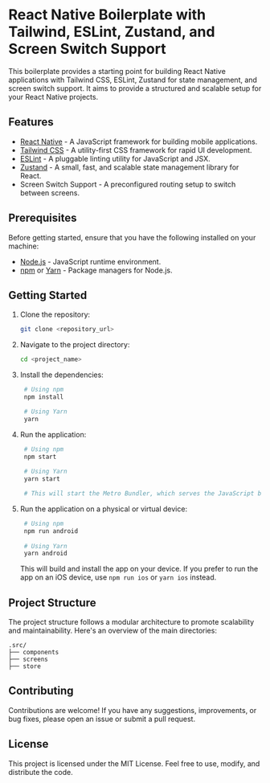# React Native Boilerplate with Tailwind, ESLint, Zustand, and Screen Switch Support

This boilerplate provides a starting point for building React Native applications with Tailwind CSS, ESLint, Zustand for state management, and screen switch support. It aims to provide a structured and scalable setup for your React Native projects.

## Features

- [React Native](https://reactnative.dev/) - A JavaScript framework for building mobile applications.
- [Tailwind CSS](https://tailwindcss.com/) - A utility-first CSS framework for rapid UI development.
- [ESLint](https://eslint.org/) - A pluggable linting utility for JavaScript and JSX.
- [Zustand](https://github.com/pmndrs/zustand) - A small, fast, and scalable state management library for React.
- Screen Switch Support - A preconfigured routing setup to switch between screens.

## Prerequisites

Before getting started, ensure that you have the following installed on your machine:

- [Node.js](https://nodejs.org/) - JavaScript runtime environment.
- [npm](https://www.npmjs.com/) or [Yarn](https://yarnpkg.com/) - Package managers for Node.js.

## Getting Started

1. Clone the repository:

   ```bash
   git clone <repository_url>

2. Navigate to the project directory:

   ```bash
   cd <project_name>

3. Install the dependencies:

   ```bash
    # Using npm
    npm install
   
    # Using Yarn
    yarn

4. Run the application:

   ```bash
    # Using npm
    npm start
    
    # Using Yarn
    yarn start
   
    # This will start the Metro Bundler, which serves the JavaScript bundle for your app.
   ```


5. Run the application on a physical or virtual device:

   ```bash
    # Using npm
    npm run android
    
    # Using Yarn
    yarn android
   ```
   This will build and install the app on your device. If you prefer to run the app on an iOS device, use `npm run ios` or `yarn ios` instead.

## Project Structure
The project structure follows a modular architecture to promote scalability and maintainability. Here's an overview of the main directories:

```
.src/
├── components
├── screens
├── store
```

## Contributing
Contributions are welcome! If you have any suggestions, improvements, or bug fixes, please open an issue or submit a pull request.

## License
This project is licensed under the MIT License. Feel free to use, modify, and distribute the code.
